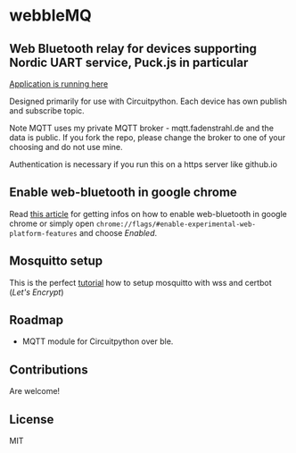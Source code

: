 # webbleMQ
## Web Bluetooth relay for devices supporting Nordic UART service, Puck.js in particular

[Application is running here](https://tasm-devil.github.io/webbleMQ/)

Designed primarily for use with Circuitpython. Each device has own publish and subscribe topic. 

Note MQTT uses my private MQTT broker - mqtt.fadenstrahl.de and the data is public. If you fork the repo, please change the broker to one of your choosing and do not use mine.

Authentication is necessary if you run this on a https server like github.io

## Enable web-bluetooth in google chrome

Read [this article](https://github.com/WebBluetoothCG/web-bluetooth/blob/master/implementation-status.md) for getting infos on how to enable web-bluetooth in google chrome or simply open `chrome://flags/#enable-experimental-web-platform-features` and choose *Enabled*.

## Mosquitto setup
This is the perfect [tutorial](https://www.digitalocean.com/community/tutorials/how-to-install-and-secure-the-mosquitto-mqtt-messaging-broker-on-ubuntu-18-04-quickstart) how to setup mosquitto with wss and certbot (*Let's Encrypt*)

## Roadmap
- MQTT module for Circuitpython over ble.

## Contributions
Are welcome!

## License 
MIT

